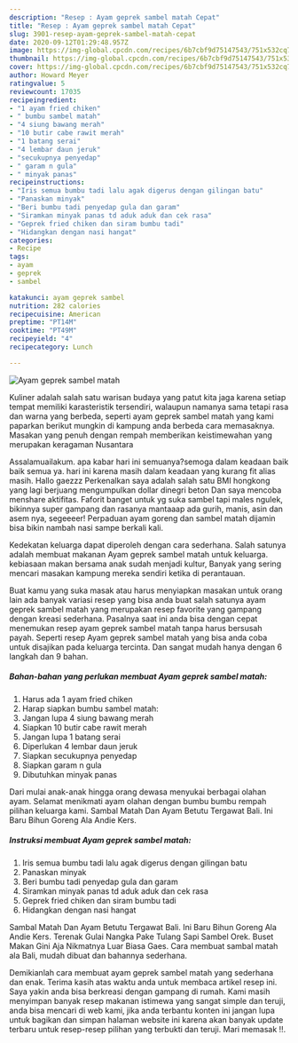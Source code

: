 ```yaml
---
description: "Resep : Ayam geprek sambel matah Cepat"
title: "Resep : Ayam geprek sambel matah Cepat"
slug: 3901-resep-ayam-geprek-sambel-matah-cepat
date: 2020-09-12T01:29:48.957Z
image: https://img-global.cpcdn.com/recipes/6b7cbf9d75147543/751x532cq70/ayam-geprek-sambel-matah-foto-resep-utama.jpg
thumbnail: https://img-global.cpcdn.com/recipes/6b7cbf9d75147543/751x532cq70/ayam-geprek-sambel-matah-foto-resep-utama.jpg
cover: https://img-global.cpcdn.com/recipes/6b7cbf9d75147543/751x532cq70/ayam-geprek-sambel-matah-foto-resep-utama.jpg
author: Howard Meyer
ratingvalue: 5
reviewcount: 17035
recipeingredient:
- "1 ayam fried chiken"
- " bumbu sambel matah"
- "4 siung bawang merah"
- "10 butir cabe rawit merah"
- "1 batang serai"
- "4 lembar daun jeruk"
- "secukupnya penyedap"
- " garam n gula"
- " minyak panas"
recipeinstructions:
- "Iris semua bumbu tadi lalu agak digerus dengan gilingan batu"
- "Panaskan minyak"
- "Beri bumbu tadi penyedap gula dan garam"
- "Siramkan minyak panas td aduk aduk dan cek rasa"
- "Geprek fried chiken dan siram bumbu tadi"
- "Hidangkan dengan nasi hangat"
categories:
- Recipe
tags:
- ayam
- geprek
- sambel

katakunci: ayam geprek sambel 
nutrition: 282 calories
recipecuisine: American
preptime: "PT14M"
cooktime: "PT49M"
recipeyield: "4"
recipecategory: Lunch

---
```



![Ayam geprek sambel matah](https://img-global.cpcdn.com/recipes/6b7cbf9d75147543/751x532cq70/ayam-geprek-sambel-matah-foto-resep-utama.jpg)

Kuliner adalah salah satu warisan budaya yang patut kita jaga karena setiap tempat memiliki karasteristik tersendiri, walaupun namanya sama tetapi rasa dan warna yang berbeda, seperti ayam geprek sambel matah yang kami paparkan berikut mungkin di kampung anda berbeda cara memasaknya. Masakan yang penuh dengan rempah memberikan keistimewahan yang merupakan keragaman Nusantara

Assalamuailakum. apa kabar hari ini semuanya?semoga dalam keadaan baik baik semua ya. hari ini karena masih dalam keadaan yang kurang fit alias masih. Hallo gaezzz Perkenalkan saya adalah salah satu BMI hongkong yang lagi berjuang mengumpulkan dollar dinegri beton Dan saya mencoba menshare aktifitas. Faforit banget untuk yg suka sambel tapi males ngulek, bikinnya super gampang dan rasanya mantaaap ada gurih, manis, asin dan asem nya, segeeeer! Perpaduan ayam goreng dan sambel matah dijamin bisa bikin nambah nasi sampe berkali kali.

Kedekatan keluarga dapat diperoleh dengan cara sederhana. Salah satunya adalah membuat makanan Ayam geprek sambel matah untuk keluarga. kebiasaan makan bersama anak sudah menjadi kultur, Banyak yang sering mencari masakan kampung mereka sendiri ketika di perantauan.

Buat kamu yang suka masak atau harus menyiapkan masakan untuk orang lain ada banyak variasi resep yang bisa anda buat salah satunya ayam geprek sambel matah yang merupakan resep favorite yang gampang dengan kreasi sederhana. Pasalnya saat ini anda bisa dengan cepat menemukan resep ayam geprek sambel matah tanpa harus bersusah payah.
Seperti resep Ayam geprek sambel matah yang bisa anda coba untuk disajikan pada keluarga tercinta. Dan sangat mudah hanya dengan 6 langkah dan 9 bahan.


<!--inarticleads1-->

##### Bahan-bahan yang perlukan membuat Ayam geprek sambel matah:

1. Harus ada 1 ayam fried chiken
1. Harap siapkan  bumbu sambel matah:
1. Jangan lupa 4 siung bawang merah
1. Siapkan 10 butir cabe rawit merah
1. Jangan lupa 1 batang serai
1. Diperlukan 4 lembar daun jeruk
1. Siapkan secukupnya penyedap
1. Siapkan  garam n gula
1. Dibutuhkan  minyak panas


Dari mulai anak-anak hingga orang dewasa menyukai berbagai olahan ayam. Selamat menikmati ayam olahan dengan bumbu bumbu rempah pilihan keluarga kami. Sambal Matah Dan Ayam Betutu Tergawat Bali. Ini Baru Bihun Goreng Ala Andie Kers. 

<!--inarticleads2-->

##### Instruksi membuat  Ayam geprek sambel matah:

1. Iris semua bumbu tadi lalu agak digerus dengan gilingan batu
1. Panaskan minyak
1. Beri bumbu tadi penyedap gula dan garam
1. Siramkan minyak panas td aduk aduk dan cek rasa
1. Geprek fried chiken dan siram bumbu tadi
1. Hidangkan dengan nasi hangat


Sambal Matah Dan Ayam Betutu Tergawat Bali. Ini Baru Bihun Goreng Ala Andie Kers. Terenak Gulai Nangka Pake Tulang Sapi Sambel Orek. Buset Makan Gini Aja Nikmatnya Luar Biasa Gaes. Cara membuat sambal matah ala Bali, mudah dibuat dan bahannya sederhana. 

Demikianlah cara membuat ayam geprek sambel matah yang sederhana dan enak. Terima kasih atas waktu anda untuk membaca artikel resep ini. Saya yakin anda bisa berkreasi dengan gampang di rumah. Kami masih menyimpan banyak resep makanan istimewa yang sangat simple dan teruji, anda bisa mencari di web kami, jika anda terbantu konten ini jangan lupa untuk bagikan dan simpan halaman website ini karena akan banyak update terbaru untuk resep-resep pilihan yang terbukti dan teruji. Mari memasak !!. 
